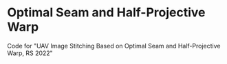# Optimal Seam and Half-Projective Warp
Code for "UAV Image Stitching Based on Optimal Seam and Half-Projective Warp, RS 2022"
